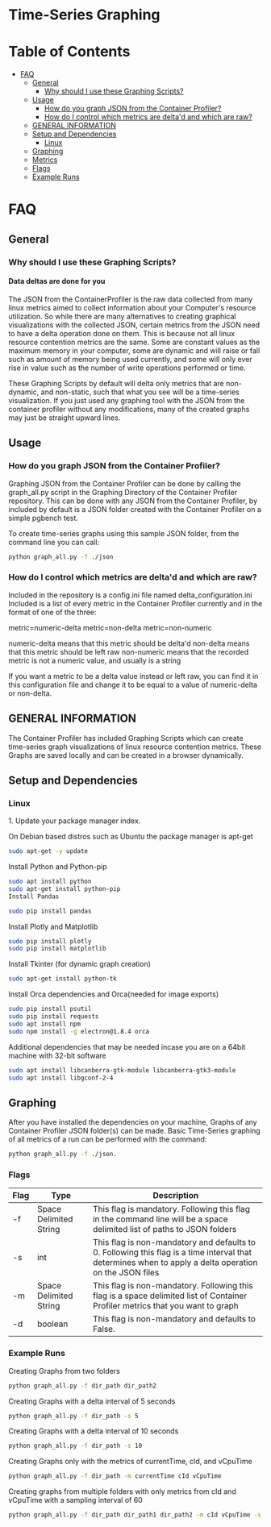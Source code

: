# Time-Series Graphing   

# Table of Contents
   * [FAQ](#faq)
      * [General](#general)
         * [Why should I use these Graphing Scripts?](#why-should-i-use-these-graphing-scripts)
      * [Usage](#usage)
         * [How do you graph JSON from the Container Profiler?](#how-do-you-graph-json-from-the-container-profiler)
         * [How do I control which metrics are delta'd and which are raw?](#how-do-I-control-which-metrics-are-delta'd-and-which-are-raw)
      * [GENERAL INFORMATION](#general-information)
      * [Setup and Dependencies](#setup-and-dependencies)
         * [Linux](#linux)
      * [Graphing](#graphing)
	 * [Metrics](#metrics)
	 * [Flags](#flags)
	 * [Example Runs](#example-runs)

# FAQ
## General

### Why should I use these Graphing Scripts?

#### Data deltas are done for you

The JSON from the ContainerProfiler is the raw data collected from many linux metrics aimed to collect information about your Computer's resource utilization. So while there are many alternatives
to creating graphical visualizations with the collected JSON, certain metrics from the JSON need to have a delta operation done on them. This is because not all linux resource contention metrics are the same. Some are constant values as the maximum memory in your computer, some are dynamic and will raise or fall such as amount of memory being used currently, and some will only ever rise in value such as the number of write operations performed or time.

These Graphing Scripts by default will delta only metrics that are non-dynamic, and non-static, such that what you see will be a time-series visualization. If you just used any graphing tool with the JSON from the container profiler without any modifications, many of the created graphs may just be straight upward lines.

## Usage

### How do you graph JSON from the Container Profiler?

Graphing JSON from the Container Profiler can be done by calling the graph_all.py script in the Graphing Directory of the Container Profiler repository.
This can be done with any JSON from the Container Profiler, by included by default is a JSON folder created with the Container Profiler on a simple pgbench test.

To create time-series graphs using this sample JSON folder, from the command line you can call:
```bash
python graph_all.py -f ./json
```
### How do I control which metrics are delta'd and which are raw?
Included in the repository is a config.ini file named delta_configuration.ini
Included is a list of every metric in the Container Profiler currently and in the format of one of the three:

metric=numeric-delta
metric=non-delta
metric=non-numeric

numeric-delta means that this metric should be delta'd
non-delta means that this metric should be left raw
non-numeric means that the recorded metric is not a numeric value, and usually is a string

If you want a metric to be a delta value instead or left raw, you can find it in this configuration file and change it to be equal to a value of numeric-delta or non-delta.

## GENERAL INFORMATION

The Container Profiler has included Graphing Scripts which can create time-series graph visualizations of linux resource contention metrics.
These Graphs are saved locally and can be created in a browser dynamically.

## Setup and Dependencies

### Linux
<a name="DockerInstall"></a>
1\. Update your package manager index. 

On Debian based distros such as Ubuntu the package manager is apt-get
```bash
sudo apt-get -y update
```

Install Python and Python-pip
```bash
sudo apt install python
sudo apt-get install python-pip
Install Pandas
``` 

```bash
sudo pip install pandas
```
Install Plotly and Matplotlib
```bash
sudo pip install plotly
sudo pip install matplotlib
```
Install Tkinter (for dynamic graph creation)
```bash
sudo apt-get install python-tk
```
Install Orca dependencies and Orca(needed for image exports)
```bash
sudo pip install psutil
sudo pip install requests
sudo apt install npm
sudo npm install -g electron@1.8.4 orca
```
Additional dependencies that may be needed incase you are on a 64bit machine with 32-bit software
```bash
sudo apt install libcanberra-gtk-module libcanberra-gtk3-module
sudo apt install libgconf-2-4

```

## Graphing

After you have installed the dependencies on your machine, Graphs of any Container Profiler JSON folder(s) can be made. Basic Time-Series graphing of all metrics of a run can be performed with the command:
```bash
python graph_all.py -f ./json.
```
### Flags

| **Flag** | **Type** | **Description** |
| --------- | ------------------- |--------------- |
| -f | Space Delimited String |This flag is mandatory. Following this flag in the command line will be a space delimited list of paths to JSON folders |
| -s | int | This flag is non-mandatory and defaults to 0. Following this flag is a time interval that determines when to apply a delta operation on the JSON files |
| -m | Space Delimited String | This flag is non-mandatory. Following this flag is a space delimited list of Container Profiler metrics that you want to graph |
| -d | boolean | This flag is non-mandatory and defaults to False. | If this flag is included then if your browser is supported, all graphs will be created in your browser as well as being exported locally |

### Example Runs

Creating Graphs from two folders
```bash
python graph_all.py -f dir_path dir_path2
```
Creating Graphs with a delta interval of 5 seconds
```bash
python graph_all.py -f dir_path -s 5
```
Creating Graphs with a delta interval of 10 seconds
```bash
python graph_all.py -f dir_path -s 10
```
Creating Graphs only with the metrics of currentTime, cId, and vCpuTime
```bash
python graph_all.py -f dir_path -m currentTime cId vCpuTime
```
Creating graphs from multiple folders with only metrics from cId and vCpuTime with a sampling interval of 60
```bash
python graph_all.py -f dir_path dir_path1 dir_path2 -m cId vCpuTime -s 60
```



